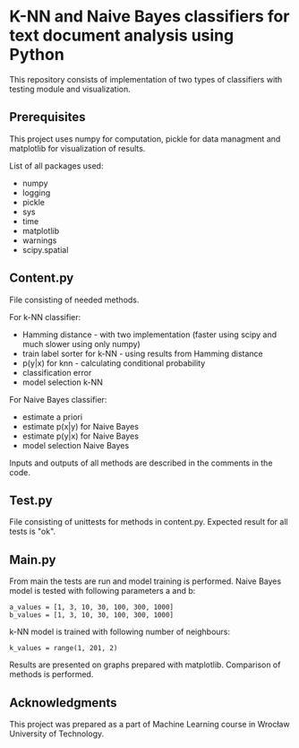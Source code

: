 # K-NN and Naive Bayes classifiers for text document analysis using Python

This repository consists of implementation of two types of classifiers with testing module and visualization.

## Prerequisites

This project uses numpy for computation, pickle for data managment and matplotlib for visualization of results.

List of all packages used:
* numpy
* logging
* pickle
* sys
* time
* matplotlib
* warnings
* scipy.spatial

## Content.py

File consisting of needed methods.

For k-NN classifier:
* Hamming distance - with two implementation (faster using scipy and much slower using only numpy)
* train label sorter for k-NN - using results from Hamming distance
* p(y|x) for knn - calculating conditional probability
* classification error
* model selection k-NN

For Naive Bayes classifier:
* estimate a priori
* estimate p(x|y) for Naive Bayes
* estimate p(y|x) for Naive Bayes
* model selection Naive Bayes

Inputs and outputs of all methods are described in the comments in the code.

## Test.py

File consisting of unittests for methods in content.py. Expected result for all tests is "ok".

## Main.py

From main the tests are run and model training is performed. 
Naive Bayes model is tested with following parameters a and b:

```
a_values = [1, 3, 10, 30, 100, 300, 1000]
b_values = [1, 3, 10, 30, 100, 300, 1000]
```
k-NN model is trained with following number of neighbours:

```
k_values = range(1, 201, 2)
```
Results are presented on graphs prepared with matplotlib.
Comparison of methods is performed.

## Acknowledgments

This project was prepared as a part of Machine Learning course in Wrocław University of Technology.


